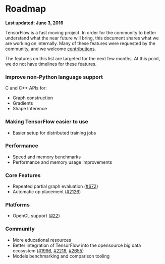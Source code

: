 # Roadmap
**Last updated: June 3, 2016**

TensorFlow is a fast moving project. In order for the community to better
understand what the near future will bring, this document shares what we are
working on internally. Many of these features were requested by the community,
and we welcome
[contributions](https://github.com/tensorflow/tensorflow/labels/contributions%20welcome).

The features on this list are targeted for the next few months. At this point,
we do not have timelines for these features.

### Improve non-Python language support
C and C++ APIs for:

* Graph construction
* Gradients
* Shape Inference

### Making TensorFlow easier to use
* Easier setup for distributed training jobs

### Performance
* Speed and memory benchmarks
* Performance and memory usage improvements

### Core Features
* Repeated partial graph evaluation ([#672](https://github.com/tensorflow/tensorflow/issues/672))
* Automatic op placement ([#2126](https://github.com/tensorflow/tensorflow/issues/2126))

### Platforms
* OpenCL support ([#22](https://github.com/tensorflow/tensorflow/issues/22))

### Community
* More educational resources
* Better integration of TensorFlow into the opensource big data ecosystem ([#1996](https://github.com/tensorflow/tensorflow/issues/1996),
[#2218](https://github.com/tensorflow/tensorflow/issues/2218),
[#2655](https://github.com/tensorflow/tensorflow/issues/2655))
* Models benchmarking and comparison tooling
